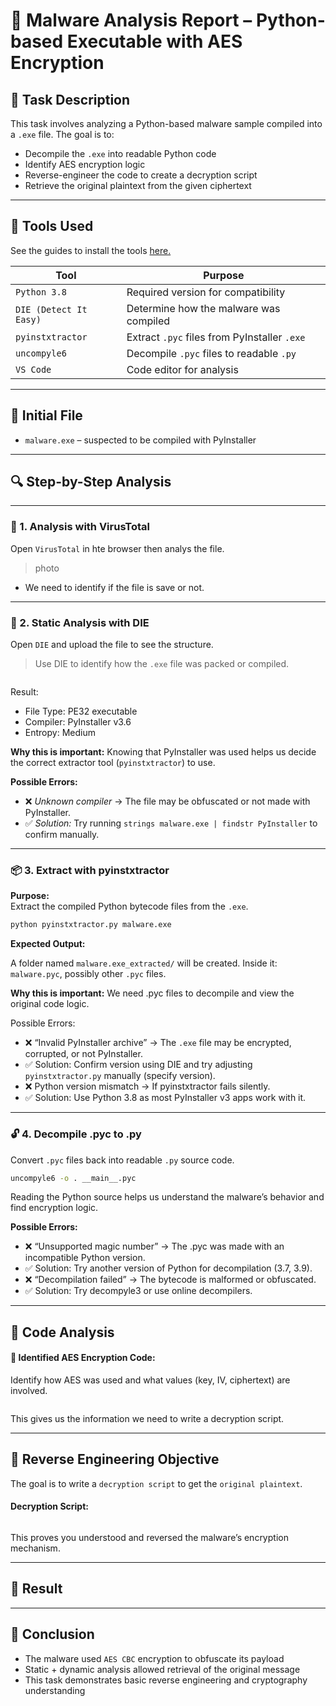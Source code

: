 # 🔬 Malware Analysis Report – Python-based Executable with AES Encryption

## 📝 Task Description

This task involves analyzing a Python-based malware sample compiled into a `.exe` file. The goal is to:
- Decompile the `.exe` into readable Python code
- Identify AES encryption logic
- Reverse-engineer the code to create a decryption script
- Retrieve the original plaintext from the given ciphertext

---

## 🧰 Tools Used

See the guides to install the tools [here.](requirement/README.md)

| Tool            | Purpose                                   |
|-----------------|-------------------------------------------|
| `Python 3.8`      | Required version for compatibility        |
| `DIE (Detect It Easy)` | Determine how the malware was compiled |
| `pyinstxtractor`  | Extract `.pyc` files from PyInstaller `.exe` |
| `uncompyle6`      | Decompile `.pyc` files to readable `.py`  |
| `VS Code `        | Code editor for analysis                  |

---

## 📁 Initial File

- `malware.exe` – suspected to be compiled with PyInstaller

---

## 🔍 Step-by-Step Analysis

---

### 🔎 1. Analysis with VirusTotal

Open `VirusTotal` in hte browser then analys the file.


> photo

- We need to identify if the file is save or not.

---

### 🔎 2. Static Analysis with DIE

Open `DIE` and upload the file to see the structure.

> Use DIE to identify how the `.exe` file was packed or compiled.

```text

```

Result:
- File Type: PE32 executable
- Compiler: PyInstaller v3.6
- Entropy: Medium

**Why this is important:**
Knowing that PyInstaller was used helps us decide the correct extractor tool (`pyinstxtractor`) to use.

**Possible Errors:**
- ❌ *Unknown compiler* → The file may be obfuscated or not made with PyInstaller.
- ✅ *Solution:* Try running `strings malware.exe | findstr PyInstaller` to confirm manually.

---

### 📦 3. Extract with pyinstxtractor

**Purpose:**  
Extract the compiled Python bytecode files from the `.exe`.

```bash
python pyinstxtractor.py malware.exe
```

**Expected Output:**

A folder named `malware.exe_extracted/` will be created.
Inside it: `malware.pyc`, possibly other `.pyc` files.

**Why this is important:**
We need .pyc files to decompile and view the original code logic.

Possible Errors:

- ❌ “Invalid PyInstaller archive” → The `.exe` file may be encrypted, corrupted, or not PyInstaller.
- ✅ Solution: Confirm version using DIE and try adjusting `pyinstxtractor.py` manually (specify version).
- ❌ Python version mismatch → If pyinstxtractor fails silently.
- ✅ Solution: Use Python 3.8 as most PyInstaller v3 apps work with it.

---

### 🔓 4. Decompile .pyc to .py

Convert `.pyc` files back into readable `.py` source code.

```bash
uncompyle6 -o . __main__.pyc
```

Reading the Python source helps us understand the malware’s behavior and find encryption logic.

**Possible Errors:**

- ❌ “Unsupported magic number” → The .pyc was made with an incompatible Python version.
- ✅ Solution: Try another version of Python for decompilation (3.7, 3.9).
- ❌ “Decompilation failed” → The bytecode is malformed or obfuscated.
- ✅ Solution: Try decompyle3 or use online decompilers.

---

## 🧠 Code Analysis

#### 🔐 Identified AES Encryption Code:

Identify how AES was used and what values (key, IV, ciphertext) are involved.

```python
```

This gives us the information we need to write a decryption script.

---

## 🧬 Reverse Engineering Objective

The goal is to write a `decryption script` to get the `original plaintext`.

#### Decryption Script:

```python

```

This proves you understood and reversed the malware’s encryption mechanism.

---

## 🧾 Result




---

## 🧠 Conclusion

- The malware used `AES CBC` encryption to obfuscate its payload
- Static + dynamic analysis allowed retrieval of the original message
- This task demonstrates basic reverse engineering and cryptography understanding
